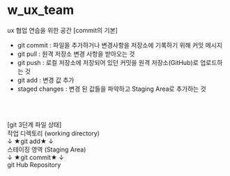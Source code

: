 # w_ux_team
ux 협업 연습을 위한 공간 
[commit의 기본]

- git commit : 파일을 추가하거나 변경사항을 저장소에 기록하기 위해 커밋 메시지 <br>
- git pull : 원격 저장소 변경 사항을 받아오는 것 <br>
- git push : 로컬 저장소에 저장되어 있던 커밋을 원격 저장소(GitHub)로 업로드하는 것 <br>
- git add : 변경 값 추가 <br>
- staged changes : 변경 된 값들을 파악하고 Staging Area로 추가하는 것 <br>

<br>
<br>

[git 3단계 파일 상태] <br>
작업 디렉토리 (working directory) <br>
↓ ★git add★ ↓ <br>
스테이징 영역 (Staging Area)  <br>
↓ ★git commit★ ↓  <br>
git Hub Repository <br>

